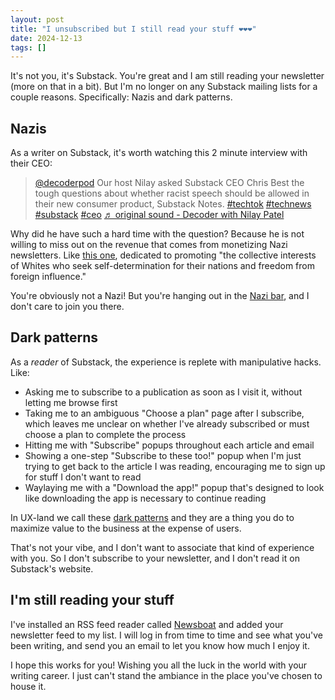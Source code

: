 ```yaml
---
layout: post
title: "I unsubscribed but I still read your stuff ❤️❤️❤️"
date: 2024-12-13
tags: []
---
```


It's not you, it's Substack. You're great and I am still reading your newsletter (more on that in a bit). But I'm no longer on any Substack mailing lists for a couple reasons. Specifically: Nazis and dark patterns.

## Nazis

As a writer on Substack, it's worth watching this 2 minute interview with their CEO:

<blockquote class="tiktok-embed" cite="https://www.tiktok.com/@decoderpod/video/7221602731998498094" data-video-id="7221602731998498094" style="max-width: 605px;min-width: 325px;" > <section> <a target="_blank" title="@decoderpod" href="https://www.tiktok.com/@decoderpod?refer=embed">@decoderpod</a> Our host Nilay asked Substack CEO Chris Best the tough questions about whether racist speech should be allowed in their new consumer product, Substack Notes. <a title="techtok" target="_blank" href="https://www.tiktok.com/tag/techtok?refer=embed">#techtok</a> <a title="technews" target="_blank" href="https://www.tiktok.com/tag/technews?refer=embed">#technews</a> <a title="substack" target="_blank" href="https://www.tiktok.com/tag/substack?refer=embed">#substack</a> <a title="ceo" target="_blank" href="https://www.tiktok.com/tag/ceo?refer=embed">#ceo</a> <a target="_blank" title="♬ original sound - Decoder with Nilay Patel" href="https://www.tiktok.com/music/original-sound-7221602698636905258?refer=embed">♬ original sound - Decoder with Nilay Patel</a> </section> </blockquote> <script async src="https://www.tiktok.com/embed.js"></script>

Why did he have such a hard time with the question? Because he is not willing to miss out on the revenue that comes from monetizing Nazi newsletters. Like [this one](https://whitepapersinstitute.substack.com/about), dedicated to promoting "the collective interests of Whites who seek self-determination for their nations and freedom from foreign influence."

You're obviously not a Nazi! But you're hanging out in the [Nazi bar](https://en.wiktionary.org/wiki/Nazi_bar), and I don't care to join you there.

## Dark patterns

As a _reader_ of Substack, the experience is replete with manipulative hacks. Like:

- Asking me to subscribe to a publication as soon as I visit it, without letting me browse first
- Taking me to an ambiguous "Choose a plan" page after I subscribe, which leaves me unclear on whether I've already subscribed or must choose a plan to complete the process
- Hitting me with "Subscribe" popups throughout each article and email 
- Showing a one-step "Subscribe to these too!" popup when I'm just trying to get back to the article I was reading, encouraging me to sign up for stuff I don't want to read
- Waylaying me with a "Download the app!" popup that's designed to look like downloading the app is necessary to continue reading

In UX-land we call these [dark patterns](https://www.nngroup.com/articles/deceptive-patterns/) and they are a thing you do to maximize value to the business at the expense of users.

That's not your vibe, and I don't want to associate that kind of experience with you. So I don't subscribe to your newsletter, and I don't read it on Substack's website.

## I'm still reading your stuff

I've installed an RSS feed reader called [Newsboat](https://newsboat.org/) and added your newsletter feed to my list. I will log in from time to time and see what you've been writing, and send you an email to let you know how much I enjoy it. 

I hope this works for you! Wishing you all the luck in the world with your writing career. I just can't stand the ambiance in the place you've chosen to house it.

